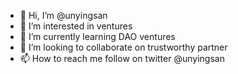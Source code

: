 - 👋 Hi, I’m @unyingsan
- 👀 I’m interested in ventures
- 🌱 I’m currently learning DAO ventures
- 💞️ I’m looking to collaborate on trustworthy partner
- 📫 How to reach me follow on twitter @unyingsan

<!---
unyingsan/unyingsan is a ✨ special ✨ repository because its `README.md` (this file) appears on your GitHub profile.
You can click the Preview link to take a look at your changes.
--->
